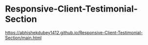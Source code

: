 # Responsive-Client-Testimonial-Section
https://abhishekdubey1412.github.io/Responsive-Client-Testimonial-Section/main.html
